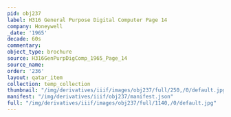 ```yaml
---
pid: obj237
label: H316 General Purpose Digital Computer Page 14
company: Honeywell
_date: '1965'
decade: 60s
commentary: 
object_type: brochure
source: H316GenPurpDigComp_1965_Page_14
source_name: 
order: '236'
layout: qatar_item
collection: temp_collection
thumbnail: "/img/derivatives/iiif/images/obj237/full/250,/0/default.jpg"
manifest: "/img/derivatives/iiif/obj237/manifest.json"
full: "/img/derivatives/iiif/images/obj237/full/1140,/0/default.jpg"
---
```

